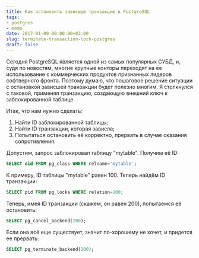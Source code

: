 ```yaml
---
title: Как остановить зависшую транзакцию в PostgreSQL
tags:
- postgres
- memo
date: 2017-01-09 00:00:00+03:00
slug: terminate-transaction-lock-postgres
draft: false
---
```


Сегодня PostgreSQL является одной из самых популярных СУБД, и, судя по новостям, многие крупные конторы переходят на ее использование
с коммерческих продуктов признанных лидеров софтверного фронта. Поэтому думаю, что пошаговое решение ситуации с остановкой зависшей
транзакции будет полезно многим. Я столкнулся с таковой, применяя транзакцию, создающую внешний ключ к заблокированной таблице.

Итак, что нам нужно сделать:

1. Найти ID заблокированной таблицы;
2. Найти ID транзакции, которая зависла;
3. Попытаться остановить её корректно, прервать в случае оказания сопротивления.

Допустим, запрос заблокировал таблицу "mytable". Получим её ID:

```sql
SELECT oid FROM pg_class WHERE relname='mytable';
```

К примеру, ID таблицы "mytable" равен 100. Теперь найдём ID транзакции:

```sql
SELECT pid FROM pg_locks WHERE relation=100;
```

Теперь, имея ID транзакции (скажем, он равен 200), попытаемся её остановить:

```sql
SELECT pg_cancel_backend(200);
```

Если она всё еще существует, значит по-хорошему не хочет, и придется ее прервать:

```sql
SELECT pg_terminate_backend(200);
```
